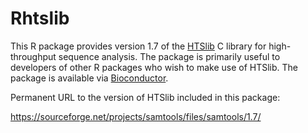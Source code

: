 Rhtslib
=======

This R package provides version 1.7 of the
[HTSlib](http://www.htslib.org/) C library for high-throughput
sequence analysis. The package is primarily useful to developers
of other R packages who wish to make use of HTSlib. The package
is available via [Bioconductor](http://bioconductor.org).

Permanent URL to the version of HTSlib included in this package:

  https://sourceforge.net/projects/samtools/files/samtools/1.7/

